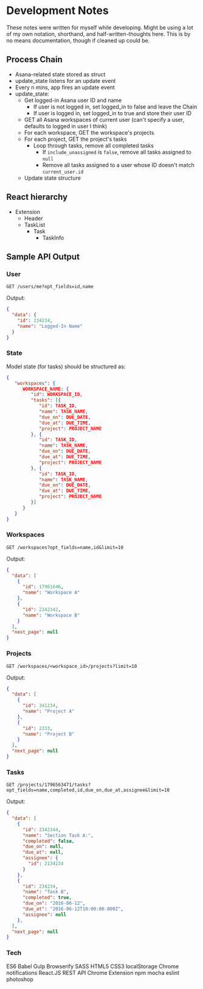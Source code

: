 # Development Notes

These notes were written for myself while developing. Might be using a lot of my own notation, shorthand, and half-written-thoughts here. This is by no means documentation, though if cleaned up could be.

## Process Chain
- Asana-related state stored as struct
- update_state listens for an update event
- Every n mins, app fires an update event
- update_state:
   - Get logged-in Asana user ID and name
      - If user is not logged in, set logged_in to false and leave the Chain
      - If user is logged in, set logged_in to true and store their user ID
   - GET all Asana workspaces of current user (can't specify a user, defaults to logged in user I think)
   - For each workspace, GET the workspace's projects
   - For each project, GET the project's tasks
      - Loop through tasks, remove all completed tasks
         - If `include_unassigned` is `false`, remove all tasks assigned to `null`
         - Remove all tasks assigned to a user whose ID doesn't match `current_user.id`
   - Update state structure

## React hierarchy

- Extension
  - Header
  - TaskList
     - Task
        - TaskInfo

## Sample API Output

### User

`GET /users/me?opt_fields=id,name`

Output:
```JSON
{
  "data": {
    "id": 234234,
    "name": "Logged-In Name"
  }
}
```

### State

Model state (for tasks) should be structured as:

```JSON
{
   "workspaces": {
      WORKSPACE_NAME: {
         "id": WORKSPACE_ID,   
         "tasks": [{
            "id": TASK_ID,
            "name": TASK_NAME,
            "due_on": DUE_DATE,
            "due_at": DUE_TIME,
            "project": PROJECT_NAME
         }, {
            "id": TASK_ID,
            "name": TASK_NAME,
            "due_on": DUE_DATE,
            "due_at": DUE_TIME,
            "project": PROJECT_NAME
         }, {
            "id": TASK_ID,
            "name": TASK_NAME,
            "due_on": DUE_DATE,
            "due_at": DUE_TIME,
            "project": PROJECT_NAME
         }]
      }
   }
}
```

### Workspaces
`GET /workspaces?opt_fields=name,id&limit=10`

Output:
```JSON
{
  "data": [
    {
      "id": 17961646,
      "name": "Workspace A"
    },
    {
      "id": 2342342,
      "name": "Workspace B"
    }
  ],
  "next_page": null
}
```

### Projects
`GET /workspaces/<workspace_id>/projects?limit=10`

Output:
```JSON
{
  "data": [
    {
      "id": 341234,
      "name": "Project A"
    },
    {
      "id": 2333,
      "name": "Project B"
    }
  ],
  "next_page": null
}
```

### Tasks

`GET /projects/1796563471/tasks?opt_fields=name,completed,id,due_on,due_at,assignee&limit=10`

Output: 
```JSON
{
  "data": [
    {
      "id": 2342344,
      "name": "Section Task A:",
      "completed": false,
      "due_on": null,
      "due_at": null,
      "assignee": {
        "id": 2134234
      }
    },
    {
      "id": 234234,
      "name": "Task B",
      "completed": true,
      "due_on": "2016-06-12",
      "due_at": "2016-06-12T10:00:00.000Z",
      "assignee": null
    },
  ],
  "next_page": null
}
```

### Tech

ES6
Babel
Gulp
Browserify
SASS
HTML5
CSS3
localStorage
Chrome notifications
React.JS
REST API
Chrome Extension
npm
mocha
eslint
photoshop